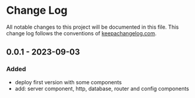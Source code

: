 # Change Log
All notable changes to this project will be documented in this file.
This change log follows the conventions of [keepachangelog.com](http://keepachangelog.com/).


## 0.0.1 - 2023-09-03
### Added
- deploy first version with some components
- add: server component, http, database, router and config components
